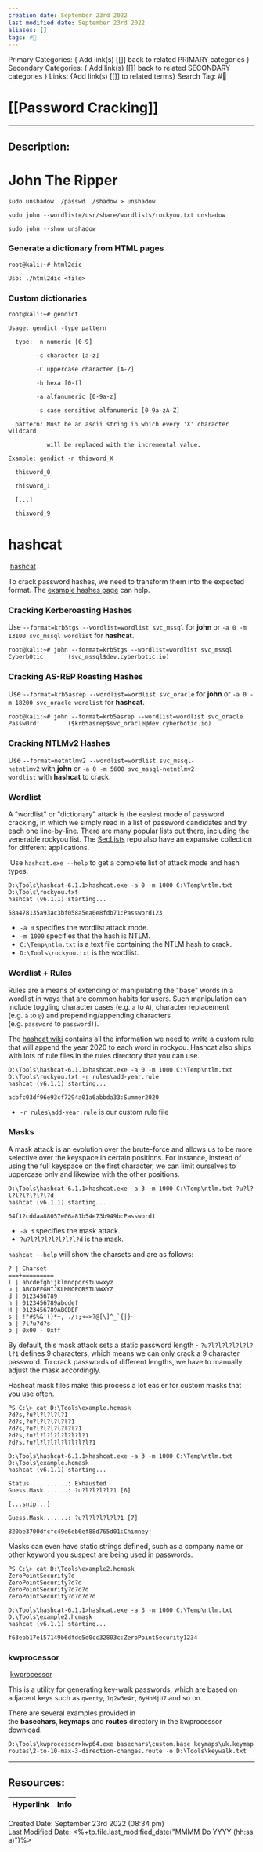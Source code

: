 ```yaml
---
creation date: September 23rd 2022
last modified date: September 23rd 2022
aliases: []
tags: #📕
---
```


Primary Categories: { Add link(s) [[]] back to related PRIMARY categories }
Secondary Categories:  { Add link(s) [[]] back to related SECONDARY categories }
Links: {Add link(s) [[]] to related terms}
Search Tag: #📕  

# [[Password Cracking]]  
___

## Description:  

# John The Ripper

```
sudo unshadow ./passwd ./shadow > unshadow

sudo john --wordlist=/usr/share/wordlists/rockyou.txt unshadow

sudo john --show unshadow
```

### Generate a dictionary from HTML pages
```
root@kali:~# html2dic

Uso: ./html2dic <file>
```

### Custom dictionaries
```
root@kali:~# gendict

Usage: gendict -type pattern

  type: -n numeric [0-9]

        -c character [a-z]

        -C uppercase character [A-Z]

        -h hexa [0-f]

        -a alfanumeric [0-9a-z]

        -s case sensitive alfanumeric [0-9a-zA-Z]

  pattern: Must be an ascii string in which every 'X' character wildcard

           will be replaced with the incremental value.

Example: gendict -n thisword_X

  thisword_0

  thisword_1

  [...]

  thisword_9
```

# hashcat
 [hashcat](https://hashcat.net/hashcat/)

To crack password hashes, we need to transform them into the expected format. The [example hashes page](https://hashcat.net/wiki/doku.php?id=example_hashes) can help.

### Cracking Kerberoasting Hashes
Use `--format=krb5tgs --wordlist=wordlist svc_mssql` for **john** or `-a 0 -m 13100 svc_mssql wordlist` for **hashcat**.

```
root@kali:~# john --format=krb5tgs --wordlist=wordlist svc_mssql
Cyberb0tic       (svc_mssql$dev.cyberbotic.io)
```


### Cracking AS-REP Roasting Hashes
Use `--format=krb5asrep --wordlist=wordlist svc_oracle` for **john** or `-a 0 -m 18200 svc_oracle wordlist` for **hashcat**.

```
root@kali:~# john --format=krb5asrep --wordlist=wordlist svc_oracle
Passw0rd!        ($krb5asrep$svc_oracle@dev.cyberbotic.io)
```

### Cracking NTLMv2 Hashes

Use `--format=netntlmv2 --wordlist=wordlist svc_mssql-netntlmv2` with **john** or `-a 0 -m 5600 svc_mssql-netntlmv2 wordlist` with **hashcat** to crack.

### Wordlist

A "wordlist" or "dictionary" attack is the easiest mode of password cracking, in which we simply read in a list of password candidates and try each one line-by-line. There are many popular lists out there, including the venerable rockyou list. The [SecLists](https://github.com/danielmiessler/SecLists/tree/master/Passwords) repo also have an expansive collection for different applications.

 Use `hashcat.exe --help` to get a complete list of attack mode and hash types.


```
D:\Tools\hashcat-6.1.1>hashcat.exe -a 0 -m 1000 C:\Temp\ntlm.txt D:\Tools\rockyou.txt
hashcat (v6.1.1) starting...

58a478135a93ac3bf058a5ea0e8fdb71:Password123
```

-   `-a 0` specifies the wordlist attack mode.
-   `-m 1000` specifies that the hash is NTLM.
-   `C:\Temp\ntlm.txt` is a text file containing the NTLM hash to crack.
-   `D:\Tools\rockyou.txt` is the wordlist.

### Wordlist + Rules

Rules are a means of extending or manipulating the "base" words in a wordlist in ways that are common habits for users. Such manipulation can include toggling character cases (e.g. `a` to `A`), character replacement (e.g. `a` to `@`) and prepending/appending characters (e.g. `password` to `password!`).

The [hashcat wiki](https://hashcat.net/wiki/doku.php?id=rule_based_attack) contains all the information we need to write a custom rule that will append the year 2020 to each word in rockyou. Hashcat also ships with lots of rule files in the rules directory that you can use.

```
D:\Tools\hashcat-6.1.1>hashcat.exe -a 0 -m 1000 C:\Temp\ntlm.txt D:\Tools\rockyou.txt -r rules\add-year.rule
hashcat (v6.1.1) starting...

acbfc03df96e93cf7294a01a6abbda33:Summer2020
```

-   `-r rules\add-year.rule` is our custom rule file

### Masks

A mask attack is an evolution over the brute-force and allows us to be more selective over the keyspace in certain positions.
For instance, instead of using the full keyspace on the first character, we can limit ourselves to uppercase only and likewise with the other positions.

```
D:\Tools\hashcat-6.1.1>hashcat.exe -a 3 -m 1000 C:\Temp\ntlm.txt ?u?l?l?l?l?l?l?l?d
hashcat (v6.1.1) starting...

64f12cddaa88057e06a81b54e73b949b:Password1
```
-   `-a 3` specifies the mask attack.
-   `?u?l?l?l?l?l?l?l?d` is the mask.

`hashcat --help` will show the charsets and are as follows:


```
? | Charset
===+=========
l | abcdefghijklmnopqrstuvwxyz
u | ABCDEFGHIJKLMNOPQRSTUVWXYZ
d | 0123456789
h | 0123456789abcdef
H | 0123456789ABCDEF
s | !"#$%&'()*+,-./:;<=>?@[\]^_`{|}~
a | ?l?u?d?s
b | 0x00 - 0xff
```


By default, this mask attack sets a static password length - `?u?l?l?l?l?l?l?l?1` defines 9 characters, which means we can only crack a 9 character password. To crack passwords of different lengths, we have to manually adjust the mask accordingly.

Hashcat mask files make this process a lot easier for custom masks that you use often.

```
PS C:\> cat D:\Tools\example.hcmask
?d?s,?u?l?l?l?l?1
?d?s,?u?l?l?l?l?l?1
?d?s,?u?l?l?l?l?l?l?1
?d?s,?u?l?l?l?l?l?l?l?1
?d?s,?u?l?l?l?l?l?l?l?l?1
```


```
D:\Tools\hashcat-6.1.1>hashcat.exe -a 3 -m 1000 C:\Temp\ntlm.txt D:\Tools\example.hcmask
hashcat (v6.1.1) starting...

Status...........: Exhausted
Guess.Mask.......: ?u?l?l?l?l?1 [6]

[...snip...]

Guess.Mask.......: ?u?l?l?l?l?l?1 [7]

820be3700dfcfc49e6eb6ef88d765d01:Chimney!
```

Masks can even have static strings defined, such as a company name or other keyword you suspect are being used in passwords.
```
PS C:\> cat D:\Tools\example2.hcmask
ZeroPointSecurity?d
ZeroPointSecurity?d?d
ZeroPointSecurity?d?d?d
ZeroPointSecurity?d?d?d?d
```

```
D:\Tools\hashcat-6.1.1>hashcat.exe -a 3 -m 1000 C:\Temp\ntlm.txt D:\Tools\example2.hcmask
hashcat (v6.1.1) starting...

f63ebb17e157149b6dfde5d0cc32803c:ZeroPointSecurity1234
```

### kwprocessor

 [kwprocessor](https://github.com/hashcat/kwprocessor)

This is a utility for generating key-walk passwords, which are based on adjacent keys such as `qwerty`, `1q2w3e4r`, `6yHnMjU7` and so on.

There are several examples provided in the **basechars**, **keymaps** and **routes** directory in the kwprocessor download.

```
D:\Tools\kwprocessor>kwp64.exe basechars\custom.base keymaps\uk.keymap routes\2-to-10-max-3-direction-changes.route -o D:\Tools\keywalk.txt
```



___

## Resources:

| Hyperlink | Info |
| --------- | ---- |


Created Date: September 23rd 2022 (08:34 pm)  
Last Modified Date: <%+tp.file.last_modified_date("MMMM Do YYYY (hh:ss a)")%>
